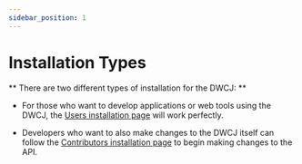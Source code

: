 ```yaml
---
sidebar_position: 1
---
```


# Installation Types

** There are two different types of installation for the DWCJ: **


- For those who want to develop applications or web tools using the DWCJ,
the [Users installation page](/docs/installation/users) will work perfectly.

- Developers who want to also make changes to the DWCJ itself can follow
the [Contributors installation page](/docs/installation/contributors) to begin making changes to the API.

